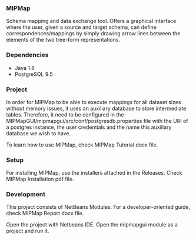 ### MIPMap
Schema mapping and data exchange tool. Offers a graphical interface where the user, given a source and target schema, can define correspondences/mappings by simply drawing arrow lines between the elements of the two tree-form representations.

### Dependencies
-   Java 1.8
-   PostgreSQL 9.5

### Project
In order for MIPMap to be able to execute mappings for all dataset sizes without memory issues, it uses an auxiliary database to store intermediate tables. Therefore, it need to be configured in the MIPMapGUI/mipmapgui/src/conf/postgresdb.properties file with the URI of a postgres instance, the user credentials and the name this auxiliary database we wish to have.

To learn how to use MIPMap, check MIPMap Tutorial docx file.

### Setup
For installing MIPMap, use the installers attached in the Releases. Check MIPMap Installation pdf file.

### Development
This project consists of NetBeans Modules. For a developer-oriented guide, check MIPMap Report docx file.

Open the project with Netbeans IDE. Open the mipmapgui module as a project and run it.


